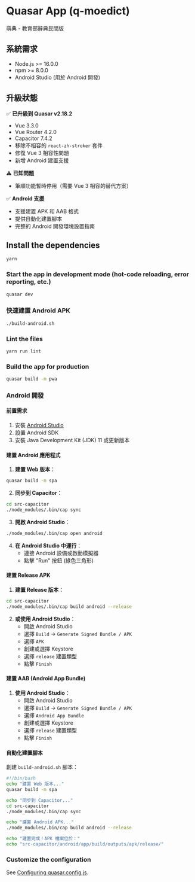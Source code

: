 # Quasar App (q-moedict)

萌典 - 教育部辭典民間版

## 系統需求

- Node.js >= 16.0.0
- npm >= 8.0.0
- Android Studio (用於 Android 開發)

## 升級狀態

✅ **已升級到 Quasar v2.18.2**
- Vue 3.3.0
- Vue Router 4.2.0
- Capacitor 7.4.2
- 移除不相容的 `react-zh-stroker` 套件
- 修復 Vue 3 相容性問題
- 新增 Android 建置支援

⚠️ **已知問題**
- 筆順功能暫時停用（需要 Vue 3 相容的替代方案）

✅ **Android 支援**
- 支援建置 APK 和 AAB 格式
- 提供自動化建置腳本
- 完整的 Android 開發環境設置指南

## Install the dependencies
```bash
yarn
```

### Start the app in development mode (hot-code reloading, error reporting, etc.)
```bash
quasar dev
```

### 快速建置 Android APK
```bash
./build-android.sh
```

### Lint the files
```bash
yarn run lint
```

### Build the app for production
```bash
quasar build -m pwa
```


### Android 開發

#### 前置需求
1. 安裝 [Android Studio](https://developer.android.com/studio)
2. 設置 Android SDK
3. 安裝 Java Development Kit (JDK) 11 或更新版本

#### 建置 Android 應用程式

1. **建置 Web 版本**：
```bash
quasar build -m spa
```

2. **同步到 Capacitor**：
```bash
cd src-capacitor
./node_modules/.bin/cap sync
```

3. **開啟 Android Studio**：
```bash
./node_modules/.bin/cap open android
```

4. **在 Android Studio 中運行**：
   - 連接 Android 設備或啟動模擬器
   - 點擊 "Run" 按鈕 (綠色三角形)

#### 建置 Release APK

1. **建置 Release 版本**：
```bash
cd src-capacitor
./node_modules/.bin/cap build android --release
```

2. **或使用 Android Studio**：
   - 開啟 Android Studio
   - 選擇 `Build` → `Generate Signed Bundle / APK`
   - 選擇 `APK`
   - 創建或選擇 Keystore
   - 選擇 `release` 建置類型
   - 點擊 `Finish`

#### 建置 AAB (Android App Bundle)

1. **使用 Android Studio**：
   - 開啟 Android Studio
   - 選擇 `Build` → `Generate Signed Bundle / APK`
   - 選擇 `Android App Bundle`
   - 創建或選擇 Keystore
   - 選擇 `release` 建置類型
   - 點擊 `Finish`

#### 自動化建置腳本

創建 `build-android.sh` 腳本：
```bash
#!/bin/bash
echo "建置 Web 版本..."
quasar build -m spa

echo "同步到 Capacitor..."
cd src-capacitor
./node_modules/.bin/cap sync

echo "建置 Android APK..."
./node_modules/.bin/cap build android --release

echo "建置完成！APK 檔案位於："
echo "src-capacitor/android/app/build/outputs/apk/release/"
```

### Customize the configuration
See [Configuring quasar.config.js](https://quasar.dev/quasar-cli/quasar-conf-js).
